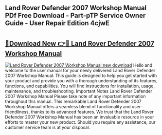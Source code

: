## Land Rover Defender 2007 Workshop Manual PDf Free Download - Part-pTP Service Owner Guide - User Repair Edition 4cjwE

# <h2><a href="http://cf21812.oget.top/?id=Land+Rover+Defender+2007+Workshop+Manual">🔗Download New 👉🔴 Land Rover Defender 2007 Workshop Manual</a></h2>

[![Land Rover Defender 2007 Workshop Manual new download](https://i.imgur.com/5g1atiW.png)](http://cf21812.oget.top/?id=Land+Rover+Defender+2007+Workshop+Manual)
Hello and welcome to the user manual for your newly delivered Land Rover Defender 2007 Workshop Manual. This guide is designed to help you get started with your product and provide you with a thorough understanding of its features, functions, and capabilities. You will find instructions for installation, usage, maintenance, and troubleshooting. Important Notes Land Rover Defender 2007 Workshop Manual Please take note of any important information throughout this manual. This remarkable Land Rover Defender 2007 Workshop Manual offers a seamless blend of functionality and user-friendliness, thanks to its advanced features. We trust that the Land Rover Defender 2007 Workshop Manual has been an invaluable resource in your efforts to master your new product. Should you require any assistance, our customer service team is at your disposal.
